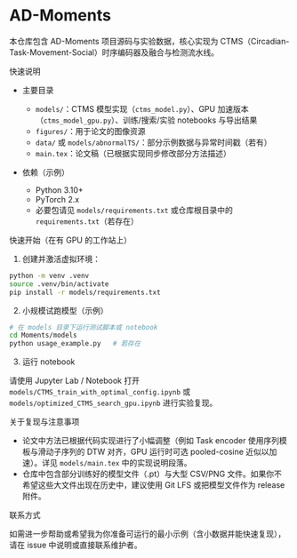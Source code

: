 # AD-Moments

本仓库包含 AD-Moments 项目源码与实验数据，核心实现为 CTMS（Circadian-Task-Movement-Social）时序编码器及融合与检测流水线。

快速说明

- 主要目录
  - `models/`：CTMS 模型实现（`ctms_model.py`）、GPU 加速版本（`ctms_model_gpu.py`）、训练/搜索/实验 notebooks 与导出结果
  - `figures/`：用于论文的图像资源
  - `data/` 或 `models/abnormalTS/`：部分示例数据与异常时间戳（若有）
  - `main.tex`：论文稿（已根据实现同步修改部分方法描述）

- 依赖（示例）
  - Python 3.10+
  - PyTorch 2.x
  - 必要包请见 `models/requirements.txt` 或仓库根目录中的 `requirements.txt`（若存在）

快速开始（在有 GPU 的工作站上）

1. 创建并激活虚拟环境：

```bash
python -m venv .venv
source .venv/bin/activate
pip install -r models/requirements.txt
```

2. 小规模试跑模型（示例）

```bash
# 在 models 目录下运行测试脚本或 notebook
cd Moments/models
python usage_example.py   # 若存在
```

3. 运行 notebook

请使用 Jupyter Lab / Notebook 打开 `models/CTMS_train_with_optimal_config.ipynb` 或 `models/optimized_CTMS_search_gpu.ipynb` 进行实验复现。

关于复现与注意事项

- 论文中方法已根据代码实现进行了小幅调整（例如 Task encoder 使用序列模板与滑动子序列的 DTW 对齐，GPU 运行时可选 pooled-cosine 近似以加速）。详见 `models/main.tex` 中的实现说明段落。
- 仓库中包含部分训练好的模型文件（.pt）与大型 CSV/PNG 文件。如果你不希望这些大文件出现在历史中，建议使用 Git LFS 或把模型文件作为 release 附件。

联系方式

如需进一步帮助或希望我为你准备可运行的最小示例（含小数据并能快速复现），请在 issue 中说明或直接联系维护者。
